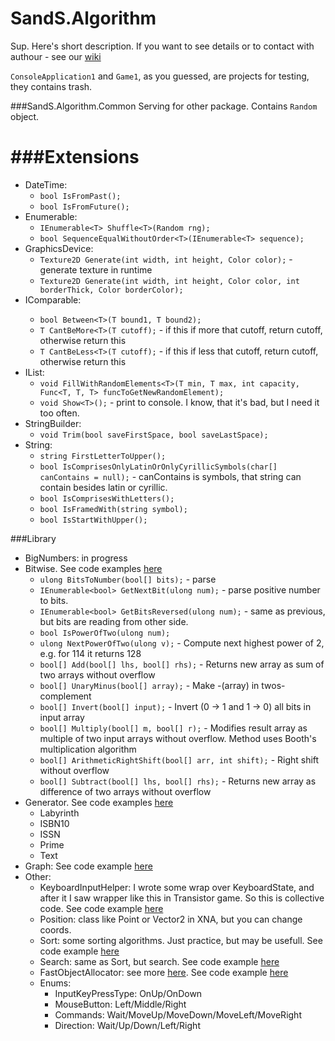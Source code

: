 # SandS.Algorithm

Sup. Here's short description. If you want to see details or to contact with authour - see our <a href="https://github.com/snowinmars/SandS.Algorithm/wiki">wiki</a>

``ConsoleApplication1`` and ``Game1``, as you guessed, are projects for testing, they contains trash.

###SandS.Algorithm.Common
Serving for other package. Contains ``Random`` object.

###Extensions
==
- DateTime:
  - ``bool IsFromPast();``
  - ``bool IsFromFuture();``
- Enumerable:
  - ``IEnumerable<T> Shuffle<T>(Random rng);``
  - ``bool SequenceEqualWithoutOrder<T>(IEnumerable<T> sequence);``
- GraphicsDevice:
  - ``Texture2D Generate(int width, int height, Color color);`` - generate texture in runtime
  - ``Texture2D Generate(int width, int height, Color color, int borderThick, Color borderColor);``
- IComparable<T>:
  - ``bool Between<T>(T bound1, T bound2);``
  - ``T CantBeMore<T>(T cutoff);`` - if this if more that cutoff, return cutoff, otherwise return this
  - ``T CantBeLess<T>(T cutoff);`` - if this if less that cutoff, return cutoff, otherwise return this
- IList:
  - ``void FillWithRandomElements<T>(T min, T max, int capacity, Func<T, T, T> funcToGetNewRandomElement);``
  - ``void Show<T>();`` - print to console. I know, that it's bad, but I need it too often.
- StringBuilder:
  - ``void Trim(bool saveFirstSpace, bool saveLastSpace);``
- String:
  - ``string FirstLetterToUpper();``
  - ``bool IsComprisesOnlyLatinOrOnlyCyrillicSymbols(char[] canContains = null);`` - canContains is symbols, that string can contain besides latin or cyrillic.
  - ``bool IsComprisesWithLetters();``
  - ``bool IsFramedWith(string symbol);``
  - ``bool IsStartWithUpper();``

###Library

- BigNumbers: in progress
- Bitwise. See code examples <a href="https://github.com/snowinmars/SandS.Algorithm/wiki/Bitwise">here</a>
  - ``ulong BitsToNumber(bool[] bits);`` - parse
  - ``IEnumerable<bool> GetNextBit(ulong num);`` - parse positive number to bits.
  - ``IEnumerable<bool> GetBitsReversed(ulong num);`` - same as previous, but bits are reading from other side.
  - ``bool IsPowerOfTwo(ulong num);``
  - ``ulong NextPowerOfTwo(ulong v);`` - Compute next highest power of 2, e.g. for 114 it returns 128
  - ``bool[] Add(bool[] lhs, bool[] rhs);`` - Returns new array as sum of two arrays without overflow
  - ``bool[] UnaryMinus(bool[] array);`` - Make  -(array) in twos-complement
  - ``bool[] Invert(bool[] input);`` - Invert (0  -> 1 and 1  -> 0) all bits in input array
  - ``bool[] Multiply(bool[] m, bool[] r);`` - Modifies result array as multiple of two input arrays without overflow. Method uses Booth's multiplication algorithm
  - ``bool[] ArithmeticRightShift(bool[] arr, int shift);`` - Right shift without overflow
  - ``bool[] Subtract(bool[] lhs, bool[] rhs);`` - Returns new array as difference of two arrays without overflow
- Generator. See code examples <a href="https://github.com/snowinmars/SandS.Algorithm/wiki/Generator">here</a>
  - Labyrinth
  - ISBN10
  - ISSN
  - Prime
  - Text
- Graph: See code example <a href="https://github.com/snowinmars/SandS.Algorithm/wiki/GraphTree">here</a>
- Other:
  - KeyboardInputHelper: I wrote some wrap over KeyboardState, and after it I saw wrapper like this in Transistor game. So this is collective code. See code example <a href="https://github.com/snowinmars/SandS.Algorithm/wiki/KeyboardInputHelper">here</a>
  - Position: class like Point or Vector2 in XNA, but you can change coords.
  - Sort: some sorting algorithms. Just practice, but may be usefull. See code example <a href="https://github.com/snowinmars/SandS.Algorithm/wiki/SortingAlgorithm">here</a>
  - Search: same as Sort, but search. See code example <a href="https://github.com/snowinmars/SandS.Algorithm/wiki/SearchingAlgorithm">here</a>
  - FastObjectAllocator: see more <a href="youtube.com/watch?v=BNVP9FJXY6A">here</a>. See code example <a href="https://github.com/snowinmars/SandS.Algorithm/wiki/FastObjectAllocator">here</a>
  - Enums:
    - InputKeyPressType: OnUp/OnDown
    - MouseButton: Left/Middle/Right
    - Commands: Wait/MoveUp/MoveDown/MoveLeft/MoveRight
    - Direction: Wait/Up/Down/Left/Right
  
